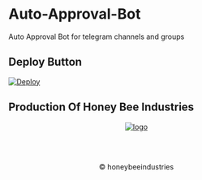 # Auto-Approval-Bot
Auto Approval Bot for telegram channels and groups


## Deploy Button

[![Deploy](https://www.herokucdn.com/deploy/button.svg)](https://github.com/akhilbaiju/Auto-Approval-Bot)

##  Production Of Honey Bee Industries
<p align="center">
  <a href="https://www.t.me/honeybeemovies">
    <img src="https://i.ibb.co/CnFbC9c/st-100x100.png" alt="logo" border="0">
  </a>
</p>
</br>
</br>
<p align="center">
  © honeybeeindustries
</p>
